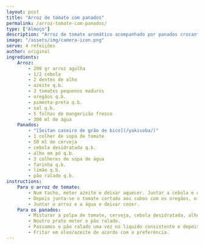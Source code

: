 ```yaml
---
layout: post
title: "Arroz de tomate com panados"
permalink: /arroz-tomate-com-panados/
type: ["Almoço"]
description: "Arroz de tomate aromático acompanhado por panados crocantes de seitan caseiro."
image: "/assets/img/camera-icon.png"
serve: 4 refeições
author: original
ingredients:
    Arroz:
        - 200 gr arroz agulha
        - 1/2 cebola
        - 2 dentes de alho
        - azeite q.b.
        - 3 tomates pequenos maduros
        - oregãos q.b.
        - pimenta-preta q.b.
        - sal q.b.
        - 5 folhas de mangericão fresco
        - 300 ml de água
    Panados:
        - "[Seitan caseiro de grão de bico](/yakisoba/)"
        - 1 colher de sopa de tomate
        - 50 ml de cerveja
        - cebola desidratada q.b.
        - alho em pó q.b.
        - 3 colheres de sopa de água
        - farinha q.b.
        - limão q.b.
        - pão ralado q.b.
instructions:
    Para o arroz de tomate:
        - Num tacho, meter azeite e deixar aquecer. Juntar a cebola e o louro. Deixar reforgar e meter o alho.
        - Depois junta-se o tomate cortado aos cubos com os oregãos, o mangericão, o sal e a pimenta-preta e deixa-se reduzir um pouco. Nesta fase, se quiser retire o louro e passe tudo com uma carinha mágica.
        - Juntar o arroz e a água e deixar cozer.
    Para os panados:
        - Misturar a polpa de tomate, cerveja, cebola desidratada, alho em pó, sal, água, farinhae  limão num prato até obtermos um líquido consistente.
        - Noutro prato meter o pão ralado.
        - Passamos o pão ralado uma vez no liquido consistente e depois no pão ralado. Se acharmos necessário, fazer novamente estes dois passos.
        - Fritar em óleo/azeite de acordo com a preferência.
---
```

